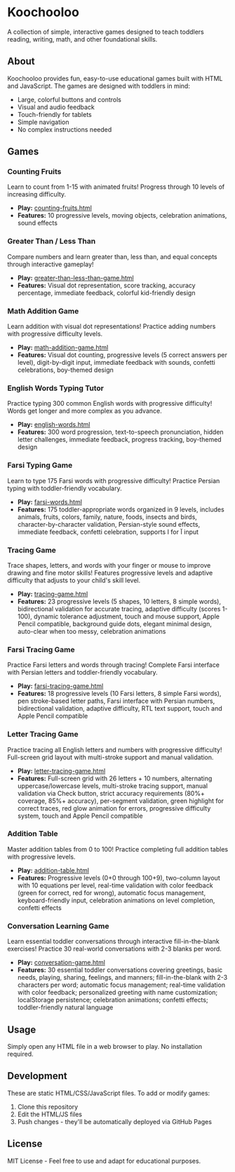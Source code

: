 # Koochooloo

A collection of simple, interactive games designed to teach toddlers reading, writing, math, and other foundational skills.

## About

Koochooloo provides fun, easy-to-use educational games built with HTML and JavaScript. The games are designed with toddlers in mind:

- Large, colorful buttons and controls
- Visual and audio feedback
- Touch-friendly for tablets
- Simple navigation
- No complex instructions needed

## Games

### Counting Fruits
Learn to count from 1-15 with animated fruits! Progress through 10 levels of increasing difficulty.
- **Play:** [counting-fruits.html](counting-fruits.html)
- **Features:** 10 progressive levels, moving objects, celebration animations, sound effects

### Greater Than / Less Than
Compare numbers and learn greater than, less than, and equal concepts through interactive gameplay!
- **Play:** [greater-than-less-than-game.html](greater-than-less-than-game.html)
- **Features:** Visual dot representation, score tracking, accuracy percentage, immediate feedback, colorful kid-friendly design

### Math Addition Game
Learn addition with visual dot representations! Practice adding numbers with progressive difficulty levels.
- **Play:** [math-addition-game.html](math-addition-game.html)
- **Features:** Visual dot counting, progressive levels (5 correct answers per level), digit-by-digit input, immediate feedback with sounds, confetti celebrations, boy-themed design

### English Words Typing Tutor
Practice typing 300 common English words with progressive difficulty! Words get longer and more complex as you advance.
- **Play:** [english-words.html](english-words.html)
- **Features:** 300 word progression, text-to-speech pronunciation, hidden letter challenges, immediate feedback, progress tracking, boy-themed design

### Farsi Typing Game
Learn to type 175 Farsi words with progressive difficulty! Practice Persian typing with toddler-friendly vocabulary.
- **Play:** [farsi-words.html](farsi-words.html)
- **Features:** 175 toddler-appropriate words organized in 9 levels, includes animals, fruits, colors, family, nature, foods, insects and birds, character-by-character validation, Persian-style sound effects, immediate feedback, confetti celebration, supports ا for آ input

### Tracing Game
Trace shapes, letters, and words with your finger or mouse to improve drawing and fine motor skills! Features progressive levels and adaptive difficulty that adjusts to your child's skill level.
- **Play:** [tracing-game.html](tracing-game.html)
- **Features:** 23 progressive levels (5 shapes, 10 letters, 8 simple words), bidirectional validation for accurate tracing, adaptive difficulty (scores 1-100), dynamic tolerance adjustment, touch and mouse support, Apple Pencil compatible, background guide dots, elegant minimal design, auto-clear when too messy, celebration animations

### Farsi Tracing Game
Practice Farsi letters and words through tracing! Complete Farsi interface with Persian letters and toddler-friendly vocabulary.
- **Play:** [farsi-tracing-game.html](farsi-tracing-game.html)
- **Features:** 18 progressive levels (10 Farsi letters, 8 simple Farsi words), pen stroke-based letter paths, Farsi interface with Persian numbers, bidirectional validation, adaptive difficulty, RTL text support, touch and Apple Pencil compatible

### Letter Tracing Game
Practice tracing all English letters and numbers with progressive difficulty! Full-screen grid layout with multi-stroke support and manual validation.
- **Play:** [letter-tracing-game.html](letter-tracing-game.html)
- **Features:** Full-screen grid with 26 letters + 10 numbers, alternating uppercase/lowercase levels, multi-stroke tracing support, manual validation via Check button, strict accuracy requirements (80%+ coverage, 85%+ accuracy), per-segment validation, green highlight for correct traces, red glow animation for errors, progressive difficulty system, touch and Apple Pencil compatible

### Addition Table
Master addition tables from 0 to 100! Practice completing full addition tables with progressive levels.
- **Play:** [addition-table.html](addition-table.html)
- **Features:** Progressive levels (0+0 through 100+9), two-column layout with 10 equations per level, real-time validation with color feedback (green for correct, red for wrong), automatic focus management, keyboard-friendly input, celebration animations on level completion, confetti effects

### Conversation Learning Game
Learn essential toddler conversations through interactive fill-in-the-blank exercises! Practice 30 real-world conversations with 2-3 blanks per word.
- **Play:** [conversation-game.html](conversation-game.html)
- **Features:** 30 essential toddler conversations covering greetings, basic needs, playing, sharing, feelings, and manners; fill-in-the-blank with 2-3 characters per word; automatic focus management; real-time validation with color feedback; personalized greeting with name customization; localStorage persistence; celebration animations; confetti effects; toddler-friendly natural language

## Usage

Simply open any HTML file in a web browser to play. No installation required.

## Development

These are static HTML/CSS/JavaScript files. To add or modify games:

1. Clone this repository
2. Edit the HTML/JS files
3. Push changes - they'll be automatically deployed via GitHub Pages

## License

MIT License - Feel free to use and adapt for educational purposes.
